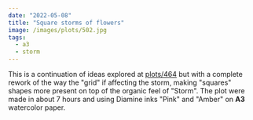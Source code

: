 ```yaml
---
date: "2022-05-08"
title: "Square storms of flowers"
image: /images/plots/502.jpg
tags:
  - a3
  - storm
---
```


This is a continuation of ideas explored at [plots/464](/plots/464) but with a complete rework of the way the "grid" if affecting the storm, making "squares" shapes more present on top of the organic feel of "Storm". The plot were made in about 7 hours and using Diamine inks "Pink" and "Amber" on **A3** watercolor paper.
